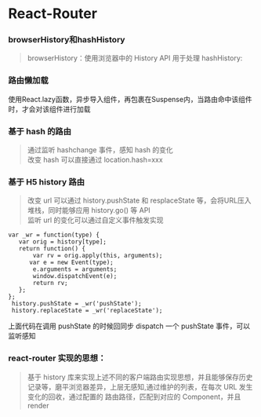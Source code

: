 # React-Router
### browserHistory和hashHistory
> browserHistory：使用浏览器中的 History API 用于处理 
> hashHistory:

### 路由懒加载
使用React.lazy函数，异步导入组件，再包裹在Suspense内，当路由命中该组件时，才会对该组件进行加载

### 基于 hash 的路由
> 通过监听 hashchange 事件，感知 hash 的变化  
> 改变 hash 可以直接通过 location.hash=xxx  
### 基于 H5 history 路由 
> 改变 url 可以通过 history.pushState 和 resplaceState 等，会将URL压入堆栈，同时能够应用 history.go() 等 API  
> 监听 url 的变化可以通过自定义事件触发实现  
```
var _wr = function(type) {
   var orig = history[type];
   return function() {
       var rv = orig.apply(this, arguments);
      var e = new Event(type);
       e.arguments = arguments;
       window.dispatchEvent(e);
       return rv;
   };
};
 history.pushState = _wr('pushState');
 history.replaceState = _wr('replaceState');
```
上面代码在调用 pushState 的时候回同步 dispatch 一个 pushState 事件，可以监听感知  

### react-router 实现的思想：
> 基于 history 库来实现上述不同的客户端路由实现思想，并且能够保存历史记录等，磨平浏览器差异，上层无感知,通过维护的列表，在每次 URL 发生变化的回收，通过配置的 路由路径，匹配到对应的 Component，并且 render

